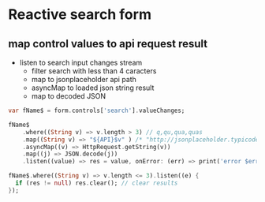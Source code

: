 # Reactive search form

## map control values to api request result 

- listen to search input changes stream 
  - filter search with less than 4 caracters
  - map to jsonplaceholder api path
  - asyncMap to loaded json string result
  - map to decoded JSON
  
```dart
var fName$ = form.controls['search'].valueChanges;

fName$
    .where((String v) => v.length > 3) // q,qu,qua,quas
    .map((String v) => "${API}$v" ) /* "http://jsonplaceholder.typicode.com/posts?title_like=quas"*/
    .asyncMap((v) => HttpRequest.getString(v))
    .map((j) => JSON.decode(j))
    .listen((value) => res = value, onError: (err) => print('error $err'));

fName$.where((String v) => v.length <= 3).listen((e) {
  if (res != null) res.clear(); // clear results
});
```